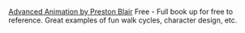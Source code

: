 
[Advanced Animation by Preston Blair](https://www.traditionalanimation.com/2017/advanced-animation-by-preston-blair/)
Free - Full book up for free to reference. Great examples of fun walk cycles, character design, etc.
